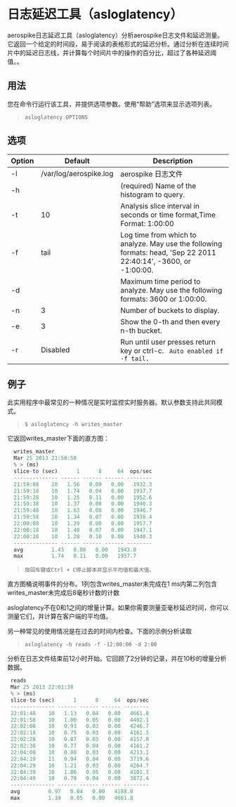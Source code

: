 # 日志延迟工具（asloglatency）

aerospike日志延迟工具（asloglatency）分析aerospike日志文件和延迟测量。它返回一个给定的时间段，易于阅读的表格形式的延迟分析。通过分析在连续时间片中的延迟日志线，并计算每个时间片中的操作的百分比，超过了各种延迟阈值。。


## 用法

您在命令行运行该工具，并提供选项参数。使用“帮助”选项来显示选项列表。


> ```asloglatency OPTIONS```


## 选项
| Option | Default | Description |
| -- | -- | -- |
| -l | /var/log/aerospike.log |aerospike 日志文件 |
| -h |  | (required) Name of the histogram to query. |
| -t | 10 | Analysis slice interval in seconds or time format,Time Format: 1:00:00 |
| -f | tail | Log time from which to analyze. May use the following formats: head, 'Sep 22 2011 22:40:14', -3600, or -1:00:00. |
| -d | | Maximum time period to analyze. May use the following formats: 3600 or 1:00:00.|
| -n | 3 | Number of buckets to display.|
| -e | 3| Show the 0-th and then every n-th bucket.|
| -r | Disabled | Run until user presses return key or ctrl-c. ``` Auto enabled if -f tail.``` |



## 例子

此实用程序中最常见的一种情况是实时监控实时服务器。默认参数支持此共同模式。

 > ```$ asloglatency -h writes_master```
 
 它返回writes_master下面的直方图： 
 
 
```javascript
  writes_master
  Mar 25 2013 21:58:58
  % > (ms)
  slice-to (sec)      1      8     64  ops/sec
  -------------- ------ ------ ------ --------
  21:59:08    10   1.56   0.09   0.00   1932.3
  21:59:18    10   1.74   0.04   0.00   1937.7
  21:59:28    10   1.25   0.11   0.00   1952.6
  21:59:38    10   1.37   0.08   0.00   1940.3
  21:59:48    10   1.63   0.08   0.00   1946.7
  21:59:58    10   1.34   0.07   0.00   1938.4
  22:00:08    10   1.29   0.08   0.00   1957.7
  22:00:18    10   1.40   0.07   0.00   1947.1
  22:00:28    10   1.28   0.10   0.00   1940.3
  -------------- ------ ------ ------ --------
  avg         1.43   0.08   0.00   1943.0
  max         1.74   0.11   0.00   1957.7
```
 
 >```按回车键或Ctrl + C停止脚本并显示平均值和最大值。```
 
 直方图桶说明事件的分布。1列包含writes_master未完成在1 ms内第二列包含writes_master未完成后8毫秒计数的计数
 
 
 asloglatency不在0和1之间的增量计算。如果你需要测量亚毫秒延迟时间，你可以测量它们，并计算在客户端的平均值。
 
 
 另一种常见的使用情况是在过去的时间内检查。下面的示例分析读取
 
 >  ```asloglatency -h reads -f -12:00:00 -d 2:00```
 
 分析在日志文件结束前12小时开始。它回顾了2分钟的记录，并在10秒的增量分析数据。
 
 ```javascript
  reads
  Mar 25 2013 22:01:38
  % > (ms)
  slice-to (sec)      1      8     64  ops/sec
  -------------- ------ ------ ------ --------
  22:01:48    10   1.13   0.04   0.00   4661.8
  22:01:58    10   1.00   0.05   0.00   4402.1
  22:02:08    10   0.93   0.03   0.00   4246.7
  22:02:18    10   0.75   0.03   0.00   4161.3
  22:02:28    10   0.87   0.03   0.00   4157.0
  22:02:38    10   0.77   0.04   0.00   4161.2
  22:04:08    10   0.80   0.03   0.00   4213.1
  22:04:19    11   0.94   0.04   0.00   3719.6
  22:04:29    10   1.21   0.03   0.00   4264.7
  22:04:39    10   1.06   0.05   0.00   4101.3
  22:04:49    10   0.78   0.04   0.00   3872.4
  -------------- ------ ------ ------ --------
  avg         0.97   0.04   0.00   4188.0
  max         1.34   0.05   0.00   4661.8
  ```